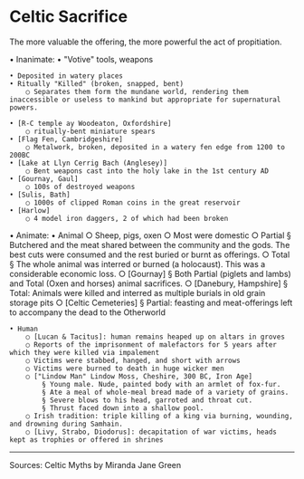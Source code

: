 # Celtic Sacrifice
The more valuable the offering, the more powerful the act of propitiation.

• Inanimate: 
	• "Votive" tools, weapons
	
	• Deposited in watery places
	• Ritually "Killed" (broken, snapped, bent)
		○ Separates them form the mundane world, rendering them inaccessible or useless to mankind but appropriate for supernatural powers.
	
	• [R-C temple ay Woodeaton, Oxfordshire]
		○ ritually-bent miniature spears
	• [Flag Fen, Cambridgeshire]
		○ Metalwork, broken, deposited in a watery fen edge from 1200 to 200BC
	• [Lake at Llyn Cerrig Bach (Anglesey)]
		○ Bent weapons cast into the holy lake in the 1st century AD
	• [Gournay, Gaul]
		○ 100s of destroyed weapons
	• [Sulis, Bath]
		○ 1000s of clipped Roman coins in the great reservoir
	• [Harlow]
		○ 4 model iron daggers, 2 of which had been broken
	
• Animate: 
	• Animal
		○ Sheep, pigs, oxen
		○ Most were domestic
		○ Partial
			§ Butchered and the meat shared between the community and the gods. The best cuts were consumed and the rest buried or burnt as offerings.
		○ Total
			§ The whole animal was interred or burned (a holocaust). This was a considerable economic loss.
		○ [Gournay]
			§ Both Partial (piglets and lambs) and Total (Oxen and horses) animal sacrifices.
		○ [Danebury, Hampshire]
			§ Total: Animals were killed and interred as multiple burials in old grain storage pits
		○ [Celtic Cemeteries]
			§ Partial: feasting and meat-offerings left to accompany the dead to the Otherworld

	• Human
		○ [Lucan & Tacitus]: human remains heaped up on altars in groves
		○ Reports of the imprisonment of malefactors for 5 years after which they were killed via impalement
		○ Victims were stabbed, hanged, and short with arrows
		○ Victims were burned to death in huge wicker men
		○ ["Lindow Man" Lindow Moss, Cheshire, 300 BC, Iron Age] 
			§ Young male. Nude, painted body with an armlet of fox-fur.
			§ Ate a meal of whole-meal bread made of a variety of grains.
			§ Severe blows to his head, garroted and throat cut.
			§ Thrust faced down into a shallow pool.
		○ Irish tradition: triple killing of a king via burning, wounding, and drowning during Samhain.
		○ [Livy, Strabo, Diodorus]: decapitation of war victims, heads kept as trophies or offered in shrines
		
	


	
	
----------------------------------------------------------------------------------------------------------------------------------------------------------------
Sources:
	Celtic Myths by Miranda Jane Green
	
